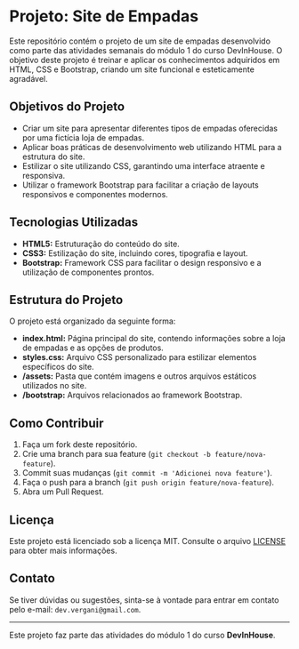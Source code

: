 # Projeto: Site de Empadas

Este repositório contém o projeto de um site de empadas desenvolvido como parte das atividades semanais do módulo 1 do curso DevInHouse. O objetivo deste projeto é treinar e aplicar os conhecimentos adquiridos em HTML, CSS e Bootstrap, criando um site funcional e esteticamente agradável.

## Objetivos do Projeto

- Criar um site para apresentar diferentes tipos de empadas oferecidas por uma fictícia loja de empadas.
- Aplicar boas práticas de desenvolvimento web utilizando HTML para a estrutura do site.
- Estilizar o site utilizando CSS, garantindo uma interface atraente e responsiva.
- Utilizar o framework Bootstrap para facilitar a criação de layouts responsivos e componentes modernos.

## Tecnologias Utilizadas

- **HTML5:** Estruturação do conteúdo do site.
- **CSS3:** Estilização do site, incluindo cores, tipografia e layout.
- **Bootstrap:** Framework CSS para facilitar o design responsivo e a utilização de componentes prontos.

## Estrutura do Projeto

O projeto está organizado da seguinte forma:

- **index.html:** Página principal do site, contendo informações sobre a loja de empadas e as opções de produtos.
- **styles.css:** Arquivo CSS personalizado para estilizar elementos específicos do site.
- **/assets:** Pasta que contém imagens e outros arquivos estáticos utilizados no site.
- **/bootstrap:** Arquivos relacionados ao framework Bootstrap.

## Como Contribuir

1. Faça um fork deste repositório.
2. Crie uma branch para sua feature (`git checkout -b feature/nova-feature`).
3. Commit suas mudanças (`git commit -m 'Adicionei nova feature'`).
4. Faça o push para a branch (`git push origin feature/nova-feature`).
5. Abra um Pull Request.

## Licença

Este projeto está licenciado sob a licença MIT. Consulte o arquivo [LICENSE](LICENSE) para obter mais informações.

## Contato

Se tiver dúvidas ou sugestões, sinta-se à vontade para entrar em contato pelo e-mail: `dev.vergani@gmail.com`.

---

Este projeto faz parte das atividades do módulo 1 do curso **DevInHouse**.
